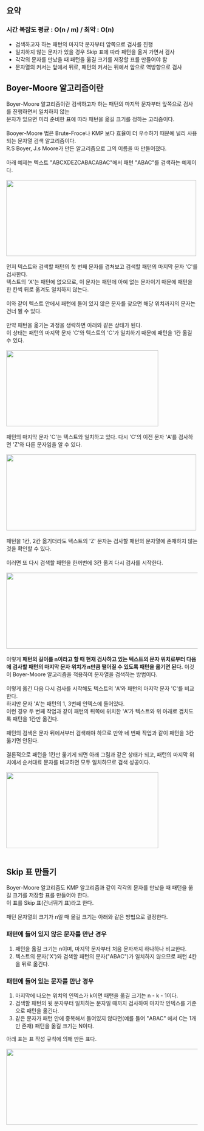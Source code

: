 ## 요약
### 시간 복잡도 평균 : O(n / m) / 최악 : O(n)

<ul>
  <li>검색하고자 하는 패턴의 마지막 문자부터 앞쪽으로 검사를 진행</li>
  <li>일치하지 않는 문자가 있을 경우 Skip 표에 따라 패턴을 옮겨 가면서 검사</li>
  <li>각각의 문자를 만났을 때 패턴을 옮길 크기를 저장할 표를 만들어야 함</li>
  <li>문자열의 커서는 앞에서 뒤로, 패턴의 커서는 뒤에서 앞으로 역방향으로 검사</li>
</ul>


## Boyer-Moore 알고리즘이란
Boyer-Moore 알고리즘이란 검색하고자 하는 패턴의 마지막 문자부터 앞쪽으로 검사를 진행하면서 일치하지 않는 
<br>
문자가 있으면 미리 준비한 표에 따라 패턴을 옮길 크기를 정하는 고리즘이다.
<br>
<br>
Booyer-Moore 법은 Brute-Froce나 KMP 보다 효율이 더 우수하기 때문에 널리 사용되는 문자열 검색 알고리즘이다.
<br>
R.S Boyer, J.s Moore가 만든 알고리즘으로 그의 이름을 따 만들어졌다.
<br>
<br>
아래 예제는 텍스트 "ABCXDEZCABACABAC"에서 패턴 "ABAC"를 검색하는 예제이다.
<br>
<br>
<img src="https://user-images.githubusercontent.com/87363461/202836761-66fa3086-534b-496e-a993-f45bad404de6.JPG" width="500" height="200">
<br>
<br>
먼저 텍스트와 검색할 패턴의 첫 번째 문자를 겹쳐보고 검색할 패턴의 마지막 문자 'C'를 검사한다.
<br>
텍스트의 'X'는 패턴에 없으므로, 이 문자는 패턴에 아예 없는 문자이기 때문에 패턴을 한 칸씩 뒤로 옮겨도 일치하지 않는다.
<br>
<br>
이와 같이 텍스트 안에서 패턴에 들어 있지 않은 문자를 찾으면 해당 위치까지의 문자는 건너 뛸 수 있다.
<br>
<br>
만약 패턴을 옮기는 과정을 생략하면 아래와 같은 상태가 된다.
<br>
이 상태는 패턴의 마지막 문자 'C'와 텍스트의 'C'가 일치하기 때문에 패턴을 1칸 옮길 수 있다.
<br>
<br>
<img src="https://user-images.githubusercontent.com/87363461/202837392-bfb24c86-34eb-4ac9-9210-fa1904f63344.JPG" width="400" height="200">
<br>
<br>
패턴의 마지막 문자 'C'는 텍스트와 일치하고 있다. 다시 'C'의 이전 문자 'A'를 검사하면 'Z'와 다른 문자임을 알 수 있다.
<br>
<br>
<img src="https://user-images.githubusercontent.com/87363461/202837624-100f780c-12d9-4d48-bf5a-613c3a50f62e.JPG" width="500" height="200">
<br>
<br>
패턴을 1칸, 2칸 옮기더라도 텍스트의 'Z' 문자는 검사할 패턴의 문자열에 존재하지 않는 것을 확인할 수 있다.
<br>
<br>
이러면 또 다시 검색할 패턴을 한꺼번에 3칸 옮겨 다시 검사를 시작한다.
<br>
<br>
<img src="https://user-images.githubusercontent.com/87363461/202837533-c16a7ec9-bc54-443a-9f61-ebb065cbf317.JPG" width="600" height="200">
<br>
<br>
이렇게 <b>패턴의 길이를 n이라고 할 때 현재 검사하고 있는 텍스트의 문자 위치로부터 다음에 검사할 패턴의 마지막 문자 위치가 n만큼 떨어질 수 있도록 패턴을 옮기면 된다.</b>
이것이 Boyer-Moore 알고리즘을 적용하여 문자열을 검색하는 방법이다.
<br>
<br>
이렇게 옮긴 다음 다시 검사를 시작해도 텍스트의 'A'와 패턴의 마지막 문자 'C'를 비교한다.
<br>
하지만 문자 'A'는 패턴의 1, 3번째 인덱스에 들어있다.
<br>
이런 경우 두 번째 작업과 같이 패턴의 뒤쪽에 위치한 'A'가 텍스트와 위 아래로 겹치도록 패턴을 1칸만 옮긴다.
<br>
<br>
패턴의 검색은 문자 뒤에서부터 검색해야 하므로 만약 네 번째 작업과 같이 패턴을 3칸 옮기면 안된다.
<br>
<br>
결론적으로 패턴을 1칸만 옮기게 되면 아래 그림과 같은 상태가 되고, 패턴의 마지막 위치에서 순서대료 문자를 비교하면 모두 일치하므로 검색 성공이다.
<br>
<br>
<img src="https://user-images.githubusercontent.com/87363461/202837731-dc5ff2a2-e78a-43dd-a42a-6524f72c67bb.JPG" width="400" height="200">
<br>
<br>

## Skip 표 만들기
Boyer-Moore 알고리즘도 KMP 알고리즘과 같이 각각의 문자를 만났을 때 패턴을 옮길 크기를 저장할 표를 만들어야 한다.
<br>
이 표를 Skip 표(건너뛰기 표)라고 한다.
<br>
<br>
패턴 문자열의 크기가 n일 때 옮길 크기는 아래와 같은 방법으로 결정한다.

### 패턴에 들어 있지 않은 문자를 만난 경우
<ol>
<li>패턴을 옮길 크기는 n이며, 마지막 문자부터 처음 문자까지 하나하나 비교한다.</li>
<li>텍스트의 문자('X')와 검색할 패턴의 문자("ABAC")가 일치하지 않으므로 패턴 4칸을 뒤로 옮긴다.</li>
</ol>

### 패턴에 들어 있는 문자를 만난 경우
<ol>
<li>마지막에 나오는 위치의 인덱스가 k이면 패턴을 옮길 크기는 n - k - 1이다.</li>
<li>검색할 패턴의 뒷 문자부터 일치하는 문자일 때까지 검사하여 마지막 인덱스를 기준으로 패턴을 옮긴다.</li>
<li>같은 문자가 패턴 안에 중복해서 들어있지 않다면(예를 들어 "ABAC" 에서 C는 1개만 존재) 패턴을 옮길 크기는 N이다.</li>
</ol>

아래 표는 표 작성 규칙에 의해 만든 표다.
<br>
<br>
<img src="https://user-images.githubusercontent.com/87363461/202837922-1558adc7-4809-4191-acd8-4a5e971c8074.JPG" width="700" height="200">
<br>
<br>
